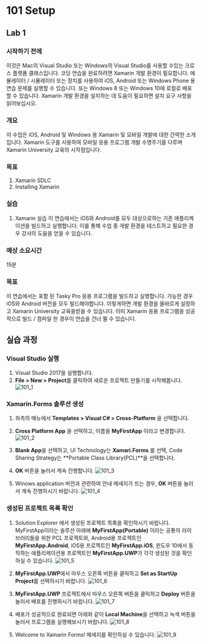 # 101 Setup
## Lab 1
### 시작하기 전에
이것은 Mac의 Visual Studio 또는 Windows의 Visual Studio를 사용할 수있는 크로스 플랫폼 클래스입니다. 코딩 연습을 완료하려면 Xamarin 개발 환경이 필요합니다. 에뮬레이터 / 시뮬레이터 또는 장치를 사용하여 iOS, Android 또는 Windows Phone 용 연습 문제를 실행할 수 있습니다. 또는 Windows 8 또는 Windows 10에 로컬로 배포 할 수 있습니다. Xamarin 개발 환경을 설치하는 데 도움이 필요하면 설치 요구 사항을 읽어보십시오.

### 개요
이 수업은 iOS, Android 및 Windows 용 Xamarin 및 모바일 개발에 대한 간략한 소개입니다. Xamarin 도구를 사용하여 모바일 응용 프로그램 개발 수명주기를 다루며 Xamarin University 교육의 시작점입니다.

### 목표
1. Xamarin SDLC
2. Installing Xamarin

### 실습 
1. Xamarin 실습
이 연습에서는 iOS와 Android를 모두 대상으로하는 기존 애플리케이션을 빌드하고 실행합니다. 이를 통해 수업 중 개발 환경을 테스트하고 필요한 경우 강사의 도움을 얻을 수 있습니다.

### 예상 소요시간
15분

### 목표
이 연습에서는 포함 된 Tasky Pro 응용 프로그램을 빌드하고 실행합니다. 가능한 경우 iOS와 Android 버전을 모두 빌드해야합니다. 이렇게하면 개발 환경을 올바르게 설정하고 Xamarin University 교육을받을 수 있습니다. 이미 Xamarin 응용 프로그램을 성공적으로 빌드 / 컴파일 한 경우이 연습을 건너 뛸 수 있습니다.

## 실습 과정
### Visual Studio 실행
1. Visual Studio 2017을 실행합니다. 
2. **File > New > Project**룰 클릭하여 새로운 프로젝트 만들기를 시작해봅니다.
![101_1](./101_1.png)

### Xamarin.Forms 솔루션 생성 
1. 좌측의 메뉴에서 **Templates > Visual C# > Cross-Platform** 을 선택합니다.
2. **Cross Platform App** 을 선택하고, 이름을 **MyFirstApp** 이라고 변경합니다.
![101_2](./101_2.PNG)

3. **Blank App**을 선택하고, UI Technology는 **Xamari.Forms** 를 선택, Code Sharing Strategy는 **Portable Class Library(PCL)**을 선택합니다.
4. **OK** 버튼을 눌러서 계속 진행합니다.
![101_3](./101_3.PNG)

5. Winows application 버전과 관련하여 안내 메세지가 뜨는 경우, **OK** 버튼을 눌러서 계속 진행하시기 바랍니다.
![101_4](./101_4.PNG)

### 생성된 프로젝트 목록 확인
1. Solution Explorer 에서 생성된 프로젝트 목록을 확인하시기 바랍니다. 
MyFirstApp이라는 솔루션 아래에 **MyFirstApp(Portable)** 이라는 공통의 라이브러리들을 위한 PCL 프로젝트와, Android용 프로젝트인 **MyFirstApp.Android**, iOS용 프로젝트인 **MyFirstApp.iOS**, 윈도우 10에서 동작하는 애플리케이션용 프로젝트인 **MyFirstApp.UWP**가 각각 생성된 것을 확인하실 수 있습니다. 
![101_5](./101_5.PNG)

2. **MyFirstApp.UWP**에서 마우스 오른쪽 버튼을 클릭하고 **Set as StartUp Project**를 선택하시기 바랍니다. 
![101_6](./101_6.PNG)

3. **MyFirstApp.UWP** 프로젝트에서 마우스 오른쪽 버튼을 클릭하고 **Deploy** 버튼을 눌러서 배포를 진행하시기 바랍니다. 
![101_7](./101_7.PNG)

4. 배포가 성공적으로 완료되면 아래와 같이 **Local Machine**을 선택하고 녹색 버튼을 눌러서 프로그램을 실행해보시기 바랍니다.
![101_8](./101_8.PNG)

5. Welcome to Xamarin Forms! 메세지를 확인하실 수 있습니다. 
![101_9](./101_9.PNG)










